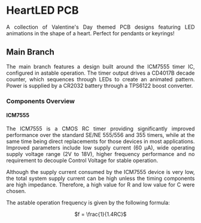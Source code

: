 # HeartLED PCB

<p align="justify">A collection of Valentine's Day themed PCB designs featuring LED animations in the shape of a heart. Perfect for pendants or keyrings!</p>

## Main Branch

<p align="justify">The main branch features a design built around the ICM7555 timer IC, configured in astable operation. The timer output drives a CD4017B decade counter, which sequences through LEDs to create an animated pattern. Power is supplied by a CR2032 battery through a TPS6122 boost converter.</p>

### Components Overview

#### ICM7555

<p align="justify">The ICM7555 is a CMOS RC timer providing significantly improved performance over the standard SE/NE 555/556 and 355 timers, while at the same time being direct replacements for those devices in most applications. Improved parameters include low supply current (60 μA), wide operating supply voltage range (2V to 18V), higher frequency performance and no requirement to decouple Control Voltage for stable operation.</p>

<p align="justify">Although the supply current consumed by the ICM7555 device is very low, the total system supply current can be high unless the timing components are high impedance. Therefore, a high value for R and low value for C were chosen.</p>

<p align="justify">The astable operation frequency is given by the following formula: </p>

<div align="center">
	
$`f = \frac{1}{1.4RC}`$

</div>



